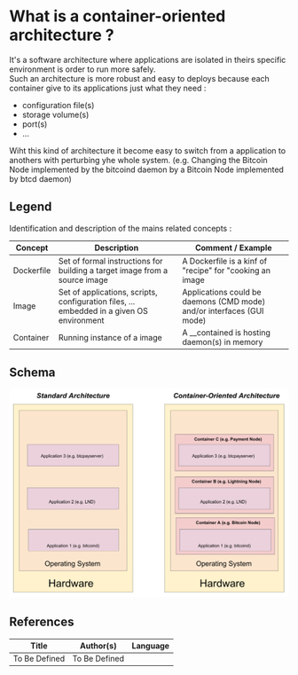 What is a container-oriented architecture ?
==
It's a software architecture where applications are isolated in theirs specific environment is order to run more safely.  
Such an architecture is more robust and easy to deploys because each container give to its applications just what they need : 
* configuration file(s)
* storage volume(s)
* port(s)
* ...

Wiht this kind of architecture it become easy to switch from a application to anothers with perturbing yhe whole system.
(e.g. Changing the Bitcoin Node implemented by the bitcoind daemon by a Bitcoin Node implemented by btcd daemon)

Legend
-
Identification and description of the mains related concepts :
<table>
    <thead>
        <tr>
            <th>Concept</th>
            <th>Description</th>
            <th>Comment / Example</th>
        </tr>
    </thead>
    <tbody>
        <tr>
            <td>Dockerfile</td>
            <td>Set of formal instructions for building a target image from a source image</td>
            <td>A Dockerfile is a kinf of "recipe" for "cooking an image</td>
        </tr>
        <tr>
            <td>Image</td>
            <td>Set of applications, scripts, configuration files, ... embedded in a given OS environment</td>
            <td>Applications could be daemons (CMD mode) and/or interfaces (GUI mode)</td>
        </tr>
        <tr>
            <td>Container</td>
            <td>Running instance of a image</td>
            <td>A __contained is hosting daemon(s) in memory</td>
        </tr>
    </tbody>
</table>

Schema
-
![ContainerOrientedArchitecture](https://github.com/babonet13/Images/blob/master/HostYourNode/What/ContainerOrientedArchitecture.png)


References
-

<table>
    <thead>
        <tr>
            <th>Title</th>
            <th>Author(s)</th>
            <th>Language</th>
        </tr>
    </thead>
     <tbody>
        <tr>
            <td>To Be Defined</td>
            <td>To Be Defined</td>
            <td></td>
        </tr>
</table>
